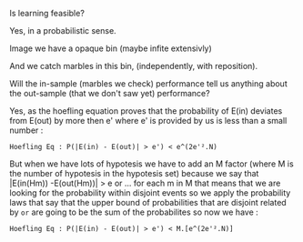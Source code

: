 Is learning feasible?

Yes, in a probabilistic sense.

Image we have a opaque bin (maybe infite extensivly) 

And we catch marbles in this bin, (independently, with reposition).

Will the in-sample (marbles we check) performance tell us anything about the out-sample
(that we don't saw yet) performance?

Yes, as the hoefling equation proves that the probability of E(in) deviates from E(out) by more then e' 
where e' is provided by us is less than a small number :

`Hoefling Eq : P(|E(in) - E(out)| > e') < e^(2e'².N)`

But when we have lots of hypotesis we have to add an M factor (where M is the number of hypotesis in the 
hypotesis set) because we say that |E(in(Hm)) -E(out(Hm))| > e or ... for each m in M that means that we
are looking for the probability within disjoint events so we apply the probability laws that say that the
upper bound of probabilities that are disjoint related by `or` are going to be the sum of the probabilites
so now we have :

`Hoefling Eq : P(|E(in) - E(out)| > e') < M.[e^(2e'².N)]`
